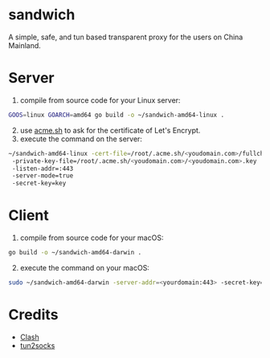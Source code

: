 # sandwich

A simple, safe, and tun based transparent proxy for the users on China Mainland.

# Server
1. compile from source code for your Linux server:
```bash
GOOS=linux GOARCH=amd64 go build -o ~/sandwich-amd64-linux .
```
2. use [acme.sh](https://github.com/acmesh-official/acme.sh) to ask for the certificate of Let's Encrypt.
3. execute the command on the server:
```bash
~/sandwich-amd64-linux -cert-file=/root/.acme.sh/<youdomain.com>/fullchain.cer 
 -private-key-file=/root/.acme.sh/<youdomain.com>/<youdomain.com>.key
 -listen-addr=:443 
 -server-mode=true
 -secret-key=key
```

# Client
1. compile from source code for your macOS:
```bash
go build -o ~/sandwich-amd64-darwin .
```

2. execute the command on your macOS:

```bash
sudo ~/sandwich-amd64-darwin -server-addr=<yourdomain:443> -secret-key=key
```

# Credits
* [Clash](https://github.com/Dreamacro/clash)
* [tun2socks](https://github.com/xjasonlyu/tun2socks)